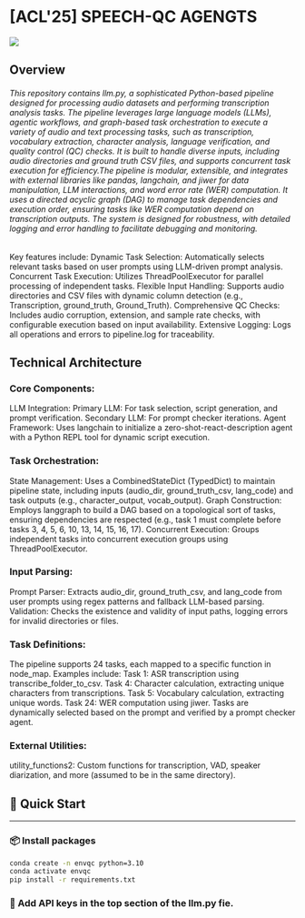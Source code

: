 # [ACL'25] SPEECH-QC AGENGTS

![](Agent-Final/Components/img1.png)
## Overview
###### This repository contains llm.py, a sophisticated Python-based pipeline designed for processing audio datasets and performing transcription analysis tasks. The pipeline leverages large language models (LLMs), agentic workflows, and graph-based task orchestration to execute a variety of audio and text processing tasks, such as transcription, vocabulary extraction, character analysis, language verification, and quality control (QC) checks. It is built to handle diverse inputs, including audio directories and ground truth CSV files, and supports concurrent task execution for efficiency.The pipeline is modular, extensible, and integrates with external libraries like pandas, langchain, and jiwer for data manipulation, LLM interactions, and word error rate (WER) computation. It uses a directed acyclic graph (DAG) to manage task dependencies and execution order, ensuring tasks like WER computation depend on transcription outputs. The system is designed for robustness, with detailed logging and error handling to facilitate debugging and monitoring.
Key features include:
Dynamic Task Selection: Automatically selects relevant tasks based on user prompts using LLM-driven prompt analysis.
Concurrent Task Execution: Utilizes ThreadPoolExecutor for parallel processing of independent tasks.
Flexible Input Handling: Supports audio directories and CSV files with dynamic column detection (e.g., Transcription, ground_truth, Ground_Truth).
Comprehensive QC Checks: Includes audio corruption, extension, and sample rate checks, with configurable execution based on input availability.
Extensive Logging: Logs all operations and errors to pipeline.log for traceability.

## Technical Architecture

### Core Components:

LLM Integration:
Primary LLM: For task selection, script generation, and prompt verification.
Secondary LLM: For prompt checker iterations.
Agent Framework: Uses langchain to initialize a zero-shot-react-description agent with a Python REPL tool for dynamic script execution.


### Task Orchestration:
State Management: Uses a CombinedStateDict (TypedDict) to maintain pipeline state, including inputs (audio_dir, ground_truth_csv, lang_code) and task outputs (e.g., character_output, vocab_output).
Graph Construction: Employs langgraph to build a DAG based on a topological sort of tasks, ensuring dependencies are respected (e.g., task 1 must complete before tasks 3, 4, 5, 6, 10, 13, 14, 15, 16, 17).
Concurrent Execution: Groups independent tasks into concurrent execution groups using ThreadPoolExecutor.


### Input Parsing:
Prompt Parser: Extracts audio_dir, ground_truth_csv, and lang_code from user prompts using regex patterns and fallback LLM-based parsing.
Validation: Checks the existence and validity of input paths, logging errors for invalid directories or files.


### Task Definitions:

The pipeline supports 24 tasks, each mapped to a specific function in node_map. Examples include:
Task 1: ASR transcription using transcribe_folder_to_csv.
Task 4: Character calculation, extracting unique characters from transcriptions.
Task 5: Vocabulary calculation, extracting unique words.
Task 24: WER computation using jiwer.
Tasks are dynamically selected based on the prompt and verified by a prompt checker agent.


### External Utilities:
utility_functions2: Custom functions for transcription, VAD, speaker diarization, and more (assumed to be in the same directory).


## 🚀 Quick Start 
--------------------------------------------------------------------------------------
### 📦 Install packages

```bash
conda create -n envqc python=3.10
conda activate envqc
pip install -r requirements.txt
```

### 🔑 Add API keys in the top section of the llm.py fie.










